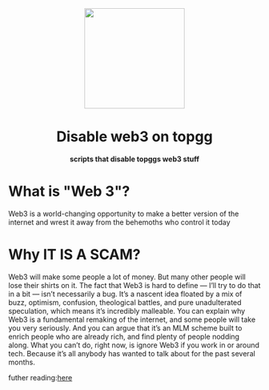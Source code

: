    <div align="center">

<img height="200" src="https://cdn.poketalebot.com/img/topgg.svg" >
  
# Disable web3 on topgg

**scripts that disable topggs web3 stuff**
 </div>
 
 
# What is "Web 3"?
Web3 is a world-changing opportunity to make a better version of the internet and wrest it away from the behemoths who control it today

# Why IT IS A SCAM?
Web3 will make some people a lot of money. But many other people will lose their shirts on it. The fact that Web3 is hard to define — I’ll try to do that in a bit — isn’t necessarily a bug. It’s a nascent idea floated by a mix of buzz, optimism, confusion, theological battles, and pure unadulterated speculation, which means it’s incredibly malleable. You can explain why Web3 is a fundamental remaking of the internet, and some people will take you very seriously. And you can argue that it’s an MLM scheme built to enrich people who are already rich, and find plenty of people nodding along.
What you can’t do, right now, is ignore Web3 if you work in or around tech. Because it’s all anybody has wanted to talk about for the past several months. 

futher reading:<a href="https://www.vox.com/recode/22907072/web3-crypto-nft-bitcoin-metaverse">here</a>
